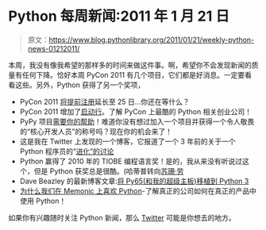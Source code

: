 # Python 每周新闻:2011 年 1 月 21 日

> 原文：<https://www.blog.pythonlibrary.org/2011/01/21/weekly-python-news-01212011/>

本周，我没有像我希望的那样多的时间来做这件事。啊，希望你不会发现新闻的质量有任何下降。恰好本周 PyCon 2011 有几个项目，它们都是好消息。一定要看看这些。另外，Python 获得了另一个奖项，

*   PyCon 2011 [将提前注册](http://us.pycon.org/2011/blog/2011/01/17/pycon-early-bird-prices-extended-until-january-25t/)延长至 25 日...你还在等什么？
*   PyCon 2011 增加了[启动行](http://us.pycon.org/2011/blog/2011/01/19/announcing-startup-row-pycon-2011/)。了解 PyCon 上最酷的 Python 相关创业公司！
*   PyPy 项目[需要你的帮助](http://morepypy.blogspot.com/2011/01/pypy-wants-you.html?utm_source=feedburner&utm_medium=feed&utm_campaign=Feed%3A+PyPyStatusBlog+%28PyPy+Status+Blog%29)！难道你没有想过加入一个项目并获得一个令人敬畏的“核心开发人员”的称号吗？现在你的机会来了！
*   这是我在 Twitter 上发现的一个博客，它报道了一个 3 年前的关于一个 Python 程序员的“[进化”的讨论](http://metaleks.net/programming/the-evolution-of-a-python-programmer)
*   Python 赢得了 2010 年的 TIOBE 编程语言奖！是的，我从来没有听说过这个，但是 Python 获奖总是很酷。(哈蒂普转向[苏珊·劳](http://twitter.com/neutrin0)
*   Dave Beazley 的最新博客文章:[将 Py65(和我的超级主板)移植到 Python 3](http://dabeaz.blogspot.com/2011/01/porting-py65-and-my-superboard-to.html)
*   [为什么我们在 Memonic 上喜欢 Python](http://blog.memonic.com/archive/2011/01/20/we-love-python.html)-了解真正的公司如何在真正的产品中使用 Python！

如果你有兴趣随时关注 Python 新闻，那么 [Twitter](http://twitter.com/search?q=python) 可能是你想去的地方。